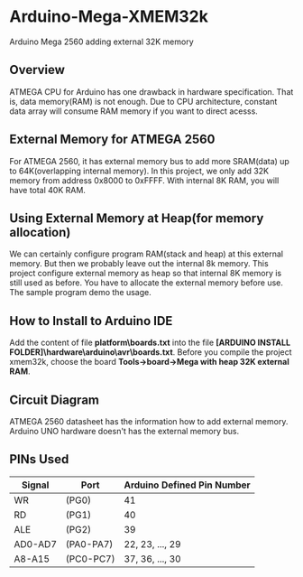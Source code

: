# Arduino-Mega-XMEM32k

Arduino Mega 2560 adding external 32K memory

## Overview

ATMEGA CPU for Arduino has one drawback in hardware specification.  That is, data memory(RAM) is not enough.  Due to CPU 
architecture, constant data array will consume RAM memory if you want to direct acesss.

## External Memory for ATMEGA 2560

For ATMEGA 2560, it has external memory bus to add more SRAM(data) up to 64K(overlapping internal memory).  In this project, we only add 32K memory from address 0x8000 to 0xFFFF.  With internal 8K RAM, you will have total 40K RAM.

## Using External Memory at Heap(for memory allocation)

We can certainly configure program RAM(stack and heap) at this external memory.  But then we probably leave out the internal 8k memory. This project configure external memory as heap so that internal 8K memory is still used as before.  You have to 
allocate the external memory before use.  The sample program demo the usage.

## How to Install to Arduino IDE

Add the content of file **platform\boards.txt** into the file **[ARDUINO INSTALL FOLDER]\hardware\arduino\avr\boards.txt**.
Before you compile the project xmem32k, choose the board **Tools->board->Mega with heap 32K external RAM**.  

## Circuit Diagram

ATMEGA 2560 datasheet has the information how to add external memory.
Arduino UNO hardware doesn't has the external memory bus.

## PINs Used

| Signal | Port | Arduino Defined Pin Number |
|------- | ----------|-----------------------|
| WR      | (PG0)    | 41 |
| RD      | (PG1)    | 40 |
|ALE      | (PG2)    | 39 |
|AD0-AD7 | (PA0-PA7) |22, 23, ..., 29 |
|A8-A15  | (PC0-PC7) |37, 36, ..., 30 |


